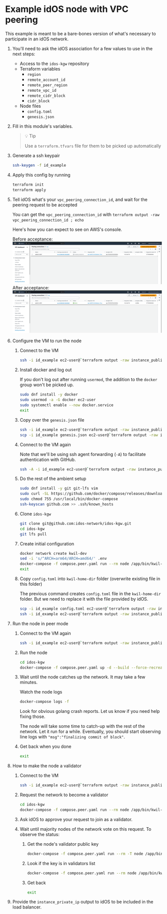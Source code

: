 # Example idOS node with VPC peering

This example is meant to be a bare-bones version of what's necessary to participate in an idOS network.

1. You'll need to ask the idOS association for a few values to use in the next steps:

    - Access to the `idos-kgw` repository
    - Terraform variables
      - `region`
      - `remote_account_id`
      - `remote_peer_region`
      - `remote_vpc_id`
      - `remote_cidr_block`
      - `cidr_block`
    - Node files
      - `config.toml`
      - `genesis.json`

2. Fill in this module's variables.

    > 💡 Tip
    >
    > Use a `terraform.tfvars` file for them to be picked up automatically

3. Generate a ssh keypair

    ```bash
    ssh-keygen -f id_example
    ```

4. Apply this config by running

    ```bash
    terraform init
    terraform apply
    ```

5. Tell idOS what's your `vpc_peering_connection_id`, and wait for the peering request to be accepted

   You can get the `vpc_peering_connection_id` with `terraform output -raw vpc_peering_connection_id ; echo`

   Here's how you can expect to see on AWS's console.

   Before acceptance:
     ![](./readme-assets/peering-before-acceptance.png)
   After acceptance:
     ![](./readme-assets/peering-after-acceptance.png)

6. Configure the VM to run the node
   1. Connect to the VM

       ```bash
       ssh -i id_example ec2-user@`terraform output -raw instance_public_ip`
       ```

   2. Install docker and log out

       If you don't log out after running `usermod`, the addition to the `docker` group won't be picked up.

       ```bash
       sudo dnf install -y docker
       sudo usermod -a -G docker ec2-user
       sudo systemctl enable --now docker.service
       exit
       ```

   3. Copy over the `genesis.json` file

       ```bash
       ssh -i id_example ec2-user@`terraform output -raw instance_public_ip` mkdir -p kwil-home-dir
       scp -i id_example genesis.json ec2-user@`terraform output -raw instance_public_ip`:kwil-home-dir/
       ```

   4. Connect to the VM again

       Note that we'll be using ssh agent forwarding (`-A`) to facilitate authentication with GitHub.

       ```bash
       ssh -A -i id_example ec2-user@`terraform output -raw instance_public_ip`
       ```

   5. Do the rest of the ambient setup

       ```bash
       sudo dnf install -y git git-lfs vim
       sudo curl -SL https://github.com/docker/compose/releases/download/v2.27.0/docker-compose-linux-x86_64 -o /usr/local/bin/docker-compose
       sudo chmod 755 /usr/local/bin/docker-compose
       ssh-keyscan github.com >> .ssh/known_hosts
       ```

   6. Clone `idos-kgw`

       ```bash
       git clone git@github.com:idos-network/idos-kgw.git
       cd idos-kgw
       git lfs pull
       ```

   7. Create initial configuration

       ```bash
       docker network create kwil-dev
       sed -i 's/^ARCH=arm64/ARCH=amd64/' .env
       docker-compose -f compose.peer.yaml run --rm node /app/bin/kwil-admin setup peer --root-dir /app/home_dir/ --genesis /app/home_dir/genesis.json
       exit
       ```

   8. Copy `config.toml` into `kwil-home-dir` folder (overwrite existing file in this folder)

        The previous command creates `config.toml` file in the `kwil-home-dir` folder. But we need to replace it with the file provided by idOS.

        ```bash
        scp -i id_example config.toml ec2-user@`terraform output -raw instance_public_ip`:.
        ssh -i id_example ec2-user@`terraform output -raw instance_public_ip` mv config.toml kwil-home-dir/
        ```

7. Run the node in peer mode
   1. Connect to the VM again

        ```bash
        ssh -i id_example ec2-user@`terraform output -raw instance_public_ip`
        ```

   2. Run the node

        ```bash
        cd idos-kgw
        docker-compose -f compose.peer.yaml up -d --build --force-recreate
        ```

   3. Wait until the node catches up the network. It may take a few minutes.

        Watch the node logs
        ```bash
        docker-compose logs -f
        ```

        Look for obvious golang crash reports. Let us know if you need help fixing those.

        The node will take some time to catch-up with the rest of the network. Let it run for a while. Eventually, you should start observing line logs with `"msg":"finalizing commit of block"`.

   4.  Get back when you done

        ```bash
        exit
        ```

8.  How to make the node a validator

    1. Connect to the VM

        ```bash
        ssh -i id_example ec2-user@`terraform output -raw instance_public_ip`
        ```

    2. Request the network to become a validator

        ```bash
        cd idos-kgw
        docker-compose -f compose.peer.yaml run --rm node /app/bin/kwil-admin validators join --rpcserver /sockets/node.admin-sock
        ```

    3. Ask idOS to approve your request to join as a validator.

    4. Wait until majority nodes of the network vote on this request. To observe the status:

       1. Get the node's validator public key

          ```bash
          docker-compose -f compose.peer.yaml run --rm -T node /app/bin/kwil-admin node status --rpcserver /sockets/node.admin-sock | jq -r .validator.pubkey
          ```

       2. Look if the key is in validators list

          ```bash
          docker-compose -f compose.peer.yaml run --rm node /app/bin/kwil-admin validators list --rpcserver /sockets/node.admin-sock
          ```

       3. Get back

          ```bash
          exit
          ```

9. Provide the `instance_private_ip` output to idOS to be included in the load balancer.
